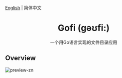 [English](./README.md) | 简体中文

<h1 align="center">Gofi (gəʊfi:)</h1>
<div align="center">
一个用Go语言实现的文件目录应用
</div>

Overview
----

![preview-zn](https://github.com/Sloaix/Gofi/blob/master/preview/preview-zh.png?raw=true)

